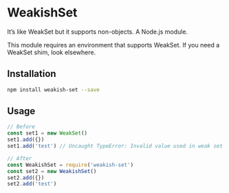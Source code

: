 # WeakishSet

It’s like WeakSet but it supports non-objects. A Node.js module.

This module requires an environment that supports WeakSet. If you need a WeakSet shim, look elsewhere.

## Installation

```bash
npm install weakish-set --save
```

## Usage

```javascript
// Before
const set1 = new WeakSet()
set1.add({})
set1.add('test') // Uncaught TypeError: Invalid value used in weak set

// After
const WeakishSet = require('weakish-set')
const set2 = new WeakishSet()
set2.add({})
set2.add('test')
```
